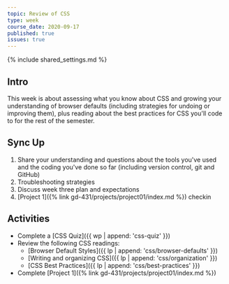 ```yaml
---
topic: Review of CSS
type: week
course_date: 2020-09-17
published: true
issues: true
---
```


{% include shared_settings.md %}

## Intro
This week is about assessing what you know about CSS and growing your understanding of browser defaults (including strategies for undoing or improving them), plus reading about the best practices for CSS you'll code to for the rest of the semester.

## Sync Up
1. Share your understanding and questions about the tools you've used and the coding you've done so far (including version control, git and GitHub)
1. Troubleshooting strategies
1. Discuss week three plan and expectations
1. [Project 1]({% link gd-431/projects/project01/index.md %}) checkin

## Activities
- Complete a [CSS Quiz]({{ wp | append: 'css-quiz' }})
- Review the following CSS readings:
  - [Browser Default Styles]({{ lp | append: 'css/browser-defaults' }})
  - [Writing and organizing CSS]({{ lp | append: 'css/organization' }})
  - [CSS Best Practices]({{ lp | append: 'css/best-practices' }})
- Complete [Project 1]({% link gd-431/projects/project01/index.md %})
